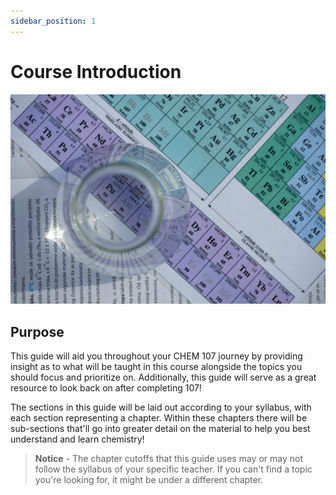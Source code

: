 ```yaml
---
sidebar_position: 1
---
```


# Course Introduction

![General Chemistry Image](/static/img/chemistry-picture.jpg)

## Purpose
This guide will aid you throughout your CHEM 107 journey by providing insight as to what will be taught in this course alongside the topics you should focus and prioritize on. Additionally, this guide will serve as a great resource to look back on after completing 107!

The sections in this guide will be laid out according to your syllabus, with each section representing a chapter. Within these chapters there will be sub-sections that'll go into greater detail on the material to help you best understand and learn chemistry!

> **Notice** - The chapter cutoffs that this guide uses may or may not follow the syllabus of your specific teacher. If you can't find a topic you're looking for, it might be under a different chapter.

<!-- **Something to keep in mind** - Chemistry itself is not hard, the difficulty lies in understanding and identifying what the questions are asking. -->